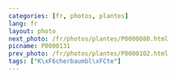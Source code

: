 ```yaml
---
categories: [fr, photos, plantes]
lang: fr
layout: photo
next_photo: /fr/photos/plantes/P0000080.html
picname: P0000131
prev_photo: /fr/photos/plantes/P0000102.html
tags: ["K\xF6cherbaumbl\xFCte"]
---
```

